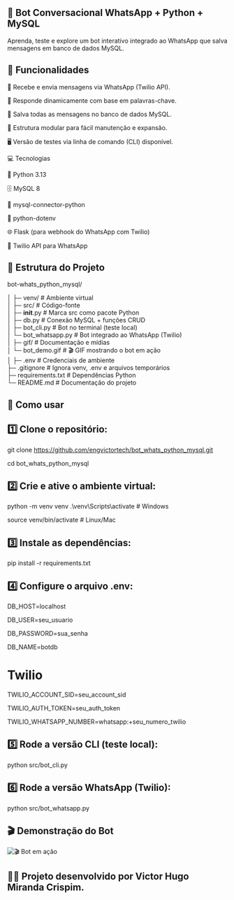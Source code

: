 ## 🤖 Bot Conversacional WhatsApp + Python + MySQL

Aprenda, teste e explore um bot interativo integrado ao WhatsApp que salva mensagens em banco de dados MySQL.

## 📝 Funcionalidades

💬 Recebe e envia mensagens via WhatsApp (Twilio API).

🤖 Responde dinamicamente com base em palavras-chave.

💾 Salva todas as mensagens no banco de dados MySQL.

🔧 Estrutura modular para fácil manutenção e expansão.

🖥️ Versão de testes via linha de comando (CLI) disponível.

💻 Tecnologias

🐍 Python 3.13

🗄️ MySQL 8

🔌 mysql-connector-python

🔑 python-dotenv

🌐 Flask (para webhook do WhatsApp com Twilio)

📲 Twilio API para WhatsApp

## 📂 Estrutura do Projeto

bot-whats_python_mysql/

│
├─ venv/                  # Ambiente virtual  
│
├─ src/                   # Código-fonte  
│  ├─ __init__.py         # Marca src como pacote Python  
│  ├─ db.py               # Conexão MySQL + funções CRUD  
│  ├─ bot_cli.py          # Bot no terminal (teste local)  
│  └─ bot_whatsapp.py     # Bot integrado ao WhatsApp (Twilio)  
│
├─ gif/                   # Documentação e mídias  
│  └─ bot_demo.gif        # 🎬 GIF mostrando o bot em ação  
│
├─ .env                   # Credenciais de ambiente  
├─ .gitignore             # Ignora venv, .env e arquivos temporários  
├─ requirements.txt       # Dependências Python  
└─ README.md              # Documentação do projeto  

## 🚀 Como usar

## 1️⃣ Clone o repositório:

git clone https://github.com/engvictortech/bot_whats_python_mysql.git

cd bot_whats_python_mysql

## 2️⃣ Crie e ative o ambiente virtual:

python -m venv venv
.\venv\Scripts\activate   # Windows

source venv/bin/activate  # Linux/Mac


## 3️⃣ Instale as dependências:

pip install -r requirements.txt


## 4️⃣ Configure o arquivo .env:

DB_HOST=localhost

DB_USER=seu_usuario

DB_PASSWORD=sua_senha

DB_NAME=botdb

# Twilio
TWILIO_ACCOUNT_SID=seu_account_sid

TWILIO_AUTH_TOKEN=seu_auth_token

TWILIO_WHATSAPP_NUMBER=whatsapp:+seu_numero_twilio


## 5️⃣ Rode a versão CLI (teste local):

python src/bot_cli.py


## 6️⃣ Rode a versão WhatsApp (Twilio):

python src/bot_whatsapp.py

## 🎬 Demonstração do Bot



![🎬 Bot em ação](gif/bot_demo.gif)



## 👨‍💻 Projeto desenvolvido por Victor Hugo Miranda Crispim.








